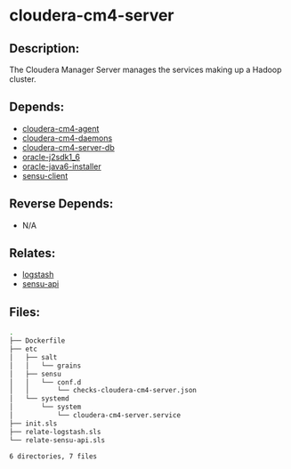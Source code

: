 # cloudera-cm4-server

## Description:

The Cloudera Manager Server manages the services making up a Hadoop cluster.

## Depends:

  -  [cloudera-cm4-agent](/salt/cloudera-cm4-agent)
  -  [cloudera-cm4-daemons](/salt/cloudera-cm4-daemons)
  -  [cloudera-cm4-server-db](/salt/cloudera-cm4-server-db)
  -  [oracle-j2sdk1\_6](/salt/oracle-j2sdk1_6)
  -  [oracle-java6-installer](/salt/oracle-java6-installer)
  -  [sensu-client](/salt/sensu-client)

## Reverse Depends:

  -  N/A

## Relates:

  -  [logstash](/salt/logstash)
  -  [sensu-api](/salt/sensu-api)

## Files:

```bash
.
├── Dockerfile
├── etc
│   ├── salt
│   │   └── grains
│   ├── sensu
│   │   └── conf.d
│   │       └── checks-cloudera-cm4-server.json
│   └── systemd
│       └── system
│           └── cloudera-cm4-server.service
├── init.sls
├── relate-logstash.sls
└── relate-sensu-api.sls

6 directories, 7 files
```
